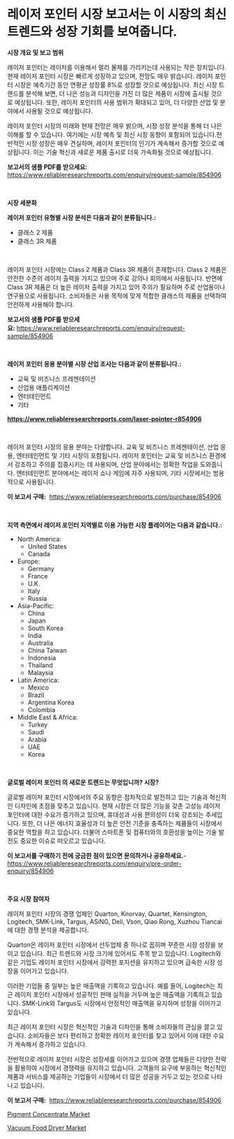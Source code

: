 <p><h1>레이저 포인터 시장 보고서는 이 시장의 최신 트렌드와 성장 기회를 보여줍니다.</h1></p><p><strong>시장 개요 및 보고 범위</strong></p>
<p><p>레이저 포인터는 레이저를 이용해서 멀리 물체를 가리키는데 사용되는 작은 장치입니다. 현재 레이저 포인터 시장은 빠르게 성장하고 있으며, 전망도 매우 밝습니다. 레이저 포인터 시장은 예측기간 동안 연평균 성장률 8%로 성장할 것으로 예상됩니다. 최신 시장 트렌드를 분석해 보면, 더 나은 성능과 디자인을 가진 더 많은 제품이 시장에 출시될 것으로 예상됩니다. 또한, 레이저 포인터의 사용 범위가 확대되고 있어, 더 다양한 산업 및 분야에서 사용될 것으로 예상됩니다.</p><p>레이저 포인터 시장의 미래와 현재 전망은 매우 밝으며, 시장 성장 분석을 통해 더 나은 이해를 할 수 있습니다. 여기에는 시장 예측 및 최신 시장 동향이 포함되어 있습니다.전반적인 시장 성장은 매우 견실하며, 레이저 포인터의 인기가 계속해서 증가할 것으로 예상됩니다. 이는 기술 혁신과 새로운 제품 출시로 더욱 가속화될 것으로 예상됩니다.</p></p>
<p><strong>보고서의 샘플 PDF를 받으세요:</strong> <a href="https://www.reliableresearchreports.com/enquiry/request-sample/854906">https://www.reliableresearchreports.com/enquiry/request-sample/854906</a></p>
<p>&nbsp;</p>
<p><strong>시장 세분화</strong></p>
<p><strong>레이저 포인터 유형별 시장 분석은 다음과 같이 분류됩니다.:</strong></p>
<p><ul><li>클래스 2 제품</li><li>클래스 3R 제품</li></ul></p>
<p>&nbsp;</p>
<p><p>레이저 포인터 시장에는 Class 2 제품과 Class 3R 제품이 존재합니다. Class 2 제품은 안전한 수준의 레이저 출력을 가지고 있으며 주로 강의나 회의에서 사용됩니다. 반면에 Class 3R 제품은 더 높은 레이저 출력을 가지고 있어 주의가 필요하며 주로 산업용이나 연구용으로 사용됩니다. 소비자들은 사용 목적에 맞게 적합한 클래스의 제품을 선택하여 안전하게 사용해야 합니다.</p></p>
<p><strong>보고서의 샘플 PDF를 받으세요:</strong>&nbsp;<a href="https://www.reliableresearchreports.com/enquiry/request-sample/854906">https://www.reliableresearchreports.com/enquiry/request-sample/854906</a></p>
<p>&nbsp;</p>
<p><strong> 레이저 포인터 응용 분야별 시장 산업 조사는 다음과 같이 분류됩니다.:</strong></p>
<p><ul><li>교육 및 비즈니스 프레젠테이션</li><li>산업용 애플리케이션</li><li>엔터테인먼트</li><li>기타</li></ul></p>
<p><strong><a href="https://www.reliableresearchreports.com/laser-pointer-r854906">https://www.reliableresearchreports.com/laser-pointer-r854906</a></strong></p>
<p>&nbsp;</p>
<p><p>레이저 포인터 시장의 응용 분야는 다양합니다. 교육 및 비즈니스 프레젠테이션, 산업 응용, 엔터테인먼트 및 기타 시장이 포함됩니다. 레이저 포인터는 교육 및 비즈니스 환경에서 강조하고 주의를 집중시키는 데 사용되며, 산업 분야에서는 정확한 작업을 도와줍니다. 엔터테인먼트 분야에서는 레이저 쇼나 게임에 자주 사용되며, 기타 시장에서는 범용적으로 사용됩니다.</p></p>
<p><strong>이 보고서 구매:</strong>&nbsp; <a href="https://www.reliableresearchreports.com/purchase/854906">https://www.reliableresearchreports.com/purchase/854906</a></p>
<p>&nbsp;</p>
<p><strong>지역 측면에서 레이저 포인터 지역별로 이용 가능한 시장 플레이어는 다음과 같습니다.:</strong></p>
<p><ul>
    <li>
        North America:
        <ul>
            <li>United States</li>
            <li>Canada</li>
        </ul>
    </li>
    <li>
        Europe:
        <ul>
            <li>Germany</li>
            <li>France</li>
            <li>U.K.</li>
            <li>Italy</li>
            <li>Russia</li>
        </ul>
    </li>
    <li>
        Asia-Pacific:
        <ul>
            <li>China</li>
            <li>Japan</li>
            <li>South Korea</li>
            <li>India</li>
            <li>Australia</li>
            <li>China Taiwan</li>
            <li>Indonesia</li>
            <li>Thailand</li>
            <li>Malaysia</li>
        </ul>
    </li>
    <li>
        Latin America:
        <ul>
            <li>Mexico</li>
            <li>Brazil</li>
            <li>Argentina Korea</li>
            <li>Colombia</li>
        </ul>
    </li>
    <li>
        Middle East & Africa:
        <ul>
            <li>Turkey</li>
            <li>Saudi</li>
            <li>Arabia</li>
            <li>UAE</li>
            <li>Korea</li>
        </ul>
    </li>
    </ul></p>
<p>&nbsp;</p>
<p><strong>글로벌 레이저 포인터 의 새로운 트렌드는 무엇입니까? 시장?</strong></p>
<p><p>글로벌 레이저 포인터 시장에서의 주요 동향은 점차적으로 발전하고 있는 기술과 혁신적인 디자인에 초점을 맞추고 있습니다. 현재 시장은 더 많은 기능을 갖춘 고성능 레이저 포인터에 대한 수요가 증가하고 있으며, 휴대성과 사용 편의성이 더욱 강조되는 추세입니다. 또한, 더 나은 에너지 효율성과 더 높은 안전 기준을 충족하는 제품들이 시장에서 중요한 역할을 하고 있습니다. 더불어 스마트폰 및 컴퓨터와의 호환성을 높이는 기술 발전도 중요한 이슈로 떠오르고 있습니다.</p></p>
<p><strong>이 보고서를 구매하기 전에 궁금한 점이 있으면 문의하거나 공유하세요.</strong>- <a href="https://www.reliableresearchreports.com/enquiry/pre-order-enquiry/854906">https://www.reliableresearchreports.com/enquiry/pre-order-enquiry/854906</a></p>
<p>&nbsp;</p>
<p><strong>주요 시장 참여자</strong></p>
<p><p>레이저 포인터 시장의 경쟁 업체인 Quarton, Knorvay, Quartet, Kensington, Logitech, SMK-Link, Targus, ASiNG, Deli, Vson, Qiao Rong, Xuzhou Tiancai에 대한 경쟁 분석을 제공합니다. </p><p>Quarton은 레이저 포인터 시장에서 선두업체 중 하나로 꼽히며 꾸준한 시장 성장을 보이고 있습니다. 최근 트렌드와 시장 크기에 있어서도 주목 받고 있습니다. Logitech와 같은 기업도 레이저 포인터 시장에서 강력한 포지션을 유지하고 있으며 급속한 시장 성장을 이어가고 있습니다.</p><p>이러한 기업들 중 일부는 높은 매출액을 기록하고 있습니다. 예를 들어, Logitech는 최근 레이저 포인터 시장에서 성공적인 판매 실적을 거두며 높은 매출액을 기록하고 있습니다. SMK-Link와 Targus도 시장에서 안정적인 매출액을 유지하며 성장을 이어가고 있습니다.</p><p>최근 레이저 포인터 시장은 혁신적인 기술과 디자인을 통해 소비자들의 관심을 끌고 있습니다. 소비자들은 보다 편리하고 정확한 레이저 포인터를 찾고 있어서 이에 대한 수요가 계속해서 증가하고 있습니다.</p><p>전반적으로 레이저 포인터 시장은 성장세를 이어가고 있으며 경쟁 업체들은 다양한 전략을 활용하여 시장에서 경쟁력을 유지하고 있습니다. 고객들의 요구에 부응하는 혁신적인 제품과 서비스를 제공하는 기업들이 시장에서 더 많은 성공을 거두고 있는 것으로 나타나고 있습니다.</p></p>
<p><strong>이 보고서 구매:</strong>&nbsp;&nbsp;<a href="https://www.reliableresearchreports.com/purchase/854906">https://www.reliableresearchreports.com/purchase/854906</a></p>
<p><p><a href="https://scarlet-rocket-c63.notion.site/Pigment-Concentrate-Market-Size-Reflecting-a-Forecast-Till-2031-Market-By-Type-By-Application-and--d08c9363fa1b429289e3b4f2ba12d823">Pigment Concentrate Market</a></p><p><a href="https://view.publitas.com/reportprime-1/decoding-the-vacuum-food-dryer-market-a-deep-dive-into-the-latest-market-trends-market-segmentation-and-competitive-analysis/">Vacuum Food Dryer Market</a></p></p>